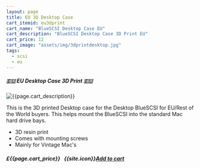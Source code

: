```yaml
---
layout: page
title: EU 3D Desktop Case
cart_itemid: eu3dprint
cart_name: "BlueSCSI Desktop Case EU"
cart_description: "BlueSCSI Desktop Case 3D Print EU"
cart_price: 12
cart_image: "assets/img/3dprintdesktop.jpg"
tags: 
  - scsi
  - eu
---
```


##### 🇪🇺 EU Desktop Case 3D Print 🇪🇺

![{{page.cart_description}}]({{page.cart_image}})

This is the 3D printed Desktop case for the Desktop BlueSCSI for EU/Rest of the World buyers. This helps mount the BlueSCSI into the standard Mac hard drive bays.

* 3D resin print
* Comes with mounting screws
* Mainly for Vintage Mac's

##### £{{page.cart_price}} &nbsp; {{site.icon}}[Add to cart](/cart#{{page.cart_itemid}})